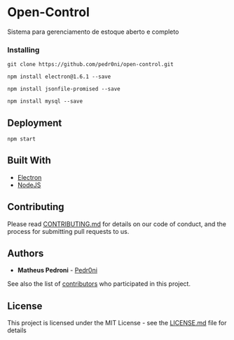 # Open-Control

Sistema para gerenciamento de estoque aberto e completo

### Installing

```
git clone https://github.com/pedr0ni/open-control.git
```

```
npm install electron@1.6.1 --save

npm install jsonfile-promised --save

npm install mysql --save
```


## Deployment

```
npm start
```

## Built With

* [Electron](https://electronjs.org/)
* [NodeJS](https://nodejs.org/en/)

## Contributing

Please read [CONTRIBUTING.md](https://gist.github.com/PurpleBooth/b24679402957c63ec426) for details on our code of conduct, and the process for submitting pull requests to us.

## Authors

* **Matheus Pedroni** - [Pedr0ni](https://github.com/pedr0ni)

See also the list of [contributors](https://github.com/your/project/contributors) who participated in this project.

## License

This project is licensed under the MIT License - see the [LICENSE.md](LICENSE.md) file for details
